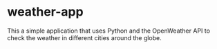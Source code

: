 # weather-app
This a simple application that uses Python and the OpenWeather API to check the weather in different cities around the globe.
